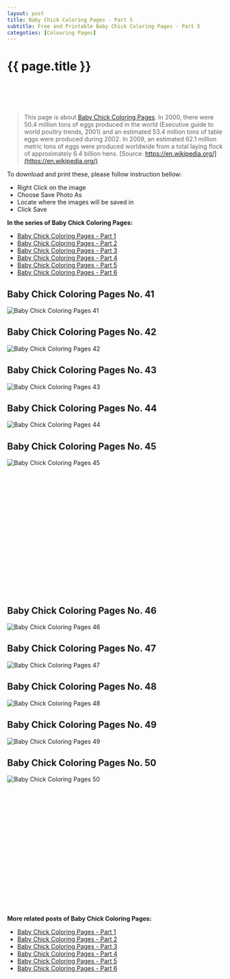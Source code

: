 ```yaml
---
layout: post
title: Baby Chick Coloring Pages - Part 5
subtitle: Free and Printable Baby Chick Coloring Pages - Part 5
categoties: [Colouring Pages]
---
```

{{ page.title }}
================
<script async src="//pagead2.googlesyndication.com/pagead/js/adsbygoogle.js"></script><!-- UnderTitleAds --> <ins class="adsbygoogle" style="display:inline-block;width:468px;height:60px" data-ad-client="ca-pub-6753140515841889" data-ad-slot="4010138290"></ins><script> (adsbygoogle = window.adsbygoogle || []).push({}); </script>

> This page is about [Baby Chick Coloring Pages](https://freecoloringpages.github.io/). In 2000, there were 50.4 million tons of eggs produced in the world (Executive guide to world poultry trends, 2001) and an estimated 53.4 million tons of table eggs were produced during 2002. In 2009, an estimated 62.1 million metric tons of eggs were produced worldwide from a total laying flock of approximately 6.4 billion hens. [Source: https://en.wikipedia.org/](https://en.wikipedia.org/)

To download and print these, please follow instruction bellow:
* Right Click on the image 
* Choose Save Photo As 
* Locate where the images will be saved in 
* Click Save

**In the series of Baby Chick Coloring Pages:**

* [Baby Chick Coloring Pages - Part 1](https://freecoloringpages.github.io/2017/12/05/Baby-Chick-Coloring-Pages-part-1.html)
* [Baby Chick Coloring Pages - Part 2](https://freecoloringpages.github.io/2017/12/05/Baby-Chick-Coloring-Pages-part-2.html)
* [Baby Chick Coloring Pages - Part 3](https://freecoloringpages.github.io/2017/12/05/Baby-Chick-Coloring-Pages-part-3.html)
* [Baby Chick Coloring Pages - Part 4](https://freecoloringpages.github.io/2017/12/05/Baby-Chick-Coloring-Pages-part-4.html)
* [Baby Chick Coloring Pages - Part 5](https://freecoloringpages.github.io/2017/12/05/Baby-Chick-Coloring-Pages-part-5.html)
* [Baby Chick Coloring Pages - Part 6](https://freecoloringpages.github.io/2017/12/05/Baby-Chick-Coloring-Pages-part-6.html)

## Baby Chick Coloring Pages No. 41
![Baby Chick Coloring Pages 41](https://freecoloringpages.github.io/img3/Baby-Chick-Coloring-Pages%20(41).jpg "Baby Chick Coloring Pages 41")

## Baby Chick Coloring Pages No. 42
![Baby Chick Coloring Pages 42](https://freecoloringpages.github.io/img3/Baby-Chick-Coloring-Pages%20(42).jpg "Baby Chick Coloring Pages 42")

## Baby Chick Coloring Pages No. 43
![Baby Chick Coloring Pages 43](https://freecoloringpages.github.io/img3/Baby-Chick-Coloring-Pages%20(43).jpg "Baby Chick Coloring Pages 43")

## Baby Chick Coloring Pages No. 44
![Baby Chick Coloring Pages 44](https://freecoloringpages.github.io/img3/Baby-Chick-Coloring-Pages%20(44).jpg "Baby Chick Coloring Pages 44")

## Baby Chick Coloring Pages No. 45
![Baby Chick Coloring Pages 45](https://freecoloringpages.github.io/img3/Baby-Chick-Coloring-Pages%20(45).jpg "Baby Chick Coloring Pages 45")

<script async src="//pagead2.googlesyndication.com/pagead/js/adsbygoogle.js"></script><!-- Texxtonly --><ins class="adsbygoogle" style="display:inline-block;width:336px;height:280px" data-ad-client="ca-pub-6753140515841889" data-ad-slot="3207852233"></ins><script>(adsbygoogle = window.adsbygoogle || []).push({}); </script>

## Baby Chick Coloring Pages No. 46
![Baby Chick Coloring Pages 46](https://freecoloringpages.github.io/img3/Baby-Chick-Coloring-Pages%20(46).jpg "Baby Chick Coloring Pages 46")

## Baby Chick Coloring Pages No. 47
![Baby Chick Coloring Pages 47](https://freecoloringpages.github.io/img3/Baby-Chick-Coloring-Pages%20(47).jpg "Baby Chick Coloring Pages 47")

## Baby Chick Coloring Pages No. 48
![Baby Chick Coloring Pages 48](https://freecoloringpages.github.io/img3/Baby-Chick-Coloring-Pages%20(48).jpg "Baby Chick Coloring Pages 48")

## Baby Chick Coloring Pages No. 49
![Baby Chick Coloring Pages 49](https://freecoloringpages.github.io/img3/Baby-Chick-Coloring-Pages%20(49).jpg "Baby Chick Coloring Pages 49")

## Baby Chick Coloring Pages No. 50
![Baby Chick Coloring Pages 50](https://freecoloringpages.github.io/img3/Baby-Chick-Coloring-Pages%20(50).jpg "Baby Chick Coloring Pages 50")

<script async src="//pagead2.googlesyndication.com/pagead/js/adsbygoogle.js"></script><!-- Texxtonly --><ins class="adsbygoogle" style="display:inline-block;width:336px;height:280px" data-ad-client="ca-pub-6753140515841889" data-ad-slot="3207852233"></ins><script>(adsbygoogle = window.adsbygoogle || []).push({}); </script>

**More related posts of Baby Chick Coloring Pages:**

* [Baby Chick Coloring Pages - Part 1](https://freecoloringpages.github.io/2017/12/05/Baby-Chick-Coloring-Pages-part-1.html)
* [Baby Chick Coloring Pages - Part 2](https://freecoloringpages.github.io/2017/12/05/Baby-Chick-Coloring-Pages-part-2.html)
* [Baby Chick Coloring Pages - Part 3](https://freecoloringpages.github.io/2017/12/05/Baby-Chick-Coloring-Pages-part-3.html)
* [Baby Chick Coloring Pages - Part 4](https://freecoloringpages.github.io/2017/12/05/Baby-Chick-Coloring-Pages-part-4.html)
* [Baby Chick Coloring Pages - Part 5](https://freecoloringpages.github.io/2017/12/05/Baby-Chick-Coloring-Pages-part-5.html)
* [Baby Chick Coloring Pages - Part 6](https://freecoloringpages.github.io/2017/12/05/Baby-Chick-Coloring-Pages-part-6.html)


